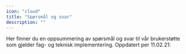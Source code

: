 ```yaml
---
icon: "cloud"
title: "Spørsmål og svar"
description: ""
---
```

Her finner du en oppsummering av spørsmål og svar til vår brukerstøtte som gjelder fag- og teknisk implementering. Oppdatert per 11.02.21: 
